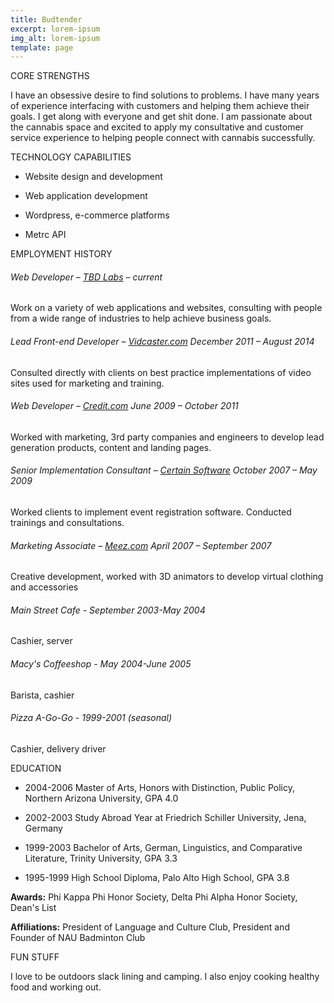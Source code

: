 ```yaml
---
title: Budtender
excerpt: lorem-ipsum
img_alt: lorem-ipsum
template: page
---
```

CORE STRENGTHS

I have an obsessive desire to find solutions to problems.  I have many years of experience interfacing with customers and helping them achieve their goals.  I get along with everyone and get shit done.  I am passionate about the cannabis space and excited to apply my consultative and customer service experience to helping people connect with cannabis successfully.

TECHNOLOGY CAPABILITIES

*   Website design and development

*   Web application development

*   Wordpress, e-commerce platforms

*   Metrc API

EMPLOYMENT HISTORY

###### Web Developer – [TBD Labs](https://tbdlabs.net/) – current

Work on a variety of web applications and websites, consulting with people from a wide range of industries to help achieve business goals.

###### Lead Front-end Developer – [Vidcaster.com](http://www.vidcaster.com/) December 2011 – August 2014

Consulted directly with clients on best practice implementations of video sites used for marketing and training.

###### Web Developer – [Credit.com](http://www.credit.com/) June 2009 – October 2011

Worked with marketing, 3rd party companies and engineers to develop lead generation products, content and landing pages.

###### Senior Implementation Consultant – [Certain Software](http://certainsoftware.com/) October 2007 – May 2009

Worked clients to implement event registration software.  Conducted trainings and consultations.

###### Marketing Associate – [Meez.com](http://meez.com/) April 2007 – September 2007

Creative development, worked with 3D animators to develop virtual clothing and accessories

###### Main Street Cafe - September 2003-May 2004

Cashier, server

###### Macy's Coffeeshop - May 2004-June 2005

Barista, cashier

###### Pizza A-Go-Go - 1999-2001 (seasonal)

Cashier, delivery driver

EDUCATION

*   2004-2006 Master of Arts, Honors with Distinction, Public Policy, Northern Arizona University, GPA 4.0

*   2002-2003 Study Abroad Year at Friedrich Schiller University, Jena, Germany

*   1999-2003 Bachelor of Arts, German, Linguistics, and Comparative Literature, Trinity University, GPA 3.3

*   1995-1999 High School Diploma, Palo Alto High School, GPA 3.8

**Awards:** Phi Kappa Phi Honor Society, Delta Phi Alpha Honor Society, Dean's List 

**Affiliations:** President of Language and Culture Club, President and Founder of NAU Badminton Club

FUN STUFF

I love to be outdoors slack lining and camping. I also enjoy cooking healthy food and working out.

